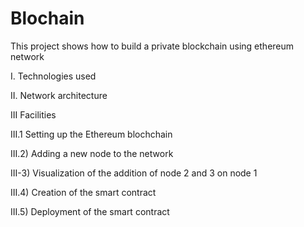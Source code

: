 # Blochain
This project shows how to build a private blockchain using ethereum network

I. Technologies used

II. Network architecture 

III Facilities 

III.1 Setting up the Ethereum blochchain

III.2) Adding a new node to the network

III-3) Visualization of the addition of node 2 and 3 on node 1

III.4) Creation of the smart contract

III.5) Deployment of the smart contract
